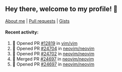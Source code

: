 ## Hey there, welcome to my profile! 👋

[About me](https://seandewar.github.io/)
 | [Pull requests](https://github.com/search?p=1&q=author%3Aseandewar+is%3Apr)
 | [Gists](https://gist.github.com/seandewar)

#### Recent activity:

<!--START_SECTION:activity-->
1. 💪 Opened PR [#12819](https://github.com/vim/vim/pull/12819) in [vim/vim](https://github.com/vim/vim)
2. 💪 Opened PR [#24704](https://github.com/neovim/neovim/pull/24704) in [neovim/neovim](https://github.com/neovim/neovim)
3. 💪 Opened PR [#24702](https://github.com/neovim/neovim/pull/24702) in [neovim/neovim](https://github.com/neovim/neovim)
4. 🎉 Merged PR [#24697](https://github.com/neovim/neovim/pull/24697) in [neovim/neovim](https://github.com/neovim/neovim)
5. 💪 Opened PR [#24697](https://github.com/neovim/neovim/pull/24697) in [neovim/neovim](https://github.com/neovim/neovim)
<!--END_SECTION:activity-->
